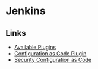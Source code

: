 # Jenkins 

## Links

* [Available Plugins](https://updates.jenkins.io/download/plugins/role-strategy/)
* [Configuration as Code Plugin](https://github.com/jenkinsci/configuration-as-code-plugin)
* [Security Configuration as Code](https://github.com/jenkinsci/configuration-as-code-plugin/blob/master/demos/credentials/credentials.yaml)
